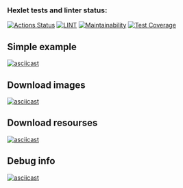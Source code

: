 ### Hexlet tests and linter status:
[![Actions Status](https://github.com/ruslanmsk/frontent-testing-react-project-lvl1/workflows/hexlet-check/badge.svg)](https://github.com/ruslanmsk/frontent-testing-react-project-lvl1/actions)
[![LINT](https://github.com/ruslanmsk/frontent-testing-react-project-lvl1/actions/workflows/lint.yml/badge.svg)](https://github.com/ruslanmsk/frontent-testing-react-project-lvl1/actions/workflows/lint.yml)
[![Maintainability](https://api.codeclimate.com/v1/badges/e1b279cdfc3bf372bf27/maintainability)](https://codeclimate.com/github/ruslanmsk/frontent-testing-react-project-lvl1/maintainability)
[![Test Coverage](https://api.codeclimate.com/v1/badges/e1b279cdfc3bf372bf27/test_coverage)](https://codeclimate.com/github/ruslanmsk/frontent-testing-react-project-lvl1/test_coverage)


## Simple example 

[![asciicast](https://asciinema.org/a/dVdurs4ndpKVTdCpCqL4aMBrV.svg)](https://asciinema.org/a/dVdurs4ndpKVTdCpCqL4aMBrV)

## Download images

[![asciicast](https://asciinema.org/a/M7Hr4hOulBhidj3Gpym8z2fn9.svg)](https://asciinema.org/a/M7Hr4hOulBhidj3Gpym8z2fn9)

## Download resourses 

[![asciicast](https://asciinema.org/a/GRp5VsdeaHtol6OJKzOGKgcFG.svg)](https://asciinema.org/a/GRp5VsdeaHtol6OJKzOGKgcFG)

## Debug info

[![asciicast](https://asciinema.org/a/iseHJEd5VzSQWfXAHcrFNnuHF.svg)](https://asciinema.org/a/iseHJEd5VzSQWfXAHcrFNnuHF)